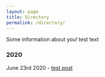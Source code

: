 ```yaml
---
layout: page
title: Directory
permalink: /directory/
---
```


Some information about you!
test text

### 2020
June 23rd 2020 - [test post](https://dahonmetwritings.github.io/Test-Post/)

